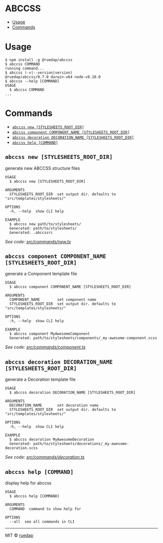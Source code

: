 # ABCCSS

<!-- toc -->
* [Usage](#usage)
* [Commands](#commands)
<!-- tocstop -->

# Usage

<!-- usage -->
```sh-session
$ npm install -g @ruedap/abccss
$ abccss COMMAND
running command...
$ abccss (-v|--version|version)
@ruedap/abccss/0.7.0 darwin-x64 node-v8.10.0
$ abccss --help [COMMAND]
USAGE
  $ abccss COMMAND
...
```
<!-- usagestop -->

# Commands

<!-- commands -->
* [`abccss new [STYLESHEETS_ROOT_DIR]`](#abccss-new-stylesheets-root-dir)
* [`abccss component COMPONENT_NAME [STYLESHEETS_ROOT_DIR]`](#abccss-component-component-name-stylesheets-root-dir)
* [`abccss decoration DECORATION_NAME [STYLESHEETS_ROOT_DIR]`](#abccss-decoration-decoration-name-stylesheets-root-dir)
* [`abccss help [COMMAND]`](#abccss-help-command)

## `abccss new [STYLESHEETS_ROOT_DIR]`

generate new ABCCSS structure files

```
USAGE
  $ abccss new [STYLESHEETS_ROOT_DIR]

ARGUMENTS
  STYLESHEETS_ROOT_DIR  set output dir. defaults to "src/templates/stylesheets/"

OPTIONS
  -h, --help  show CLI help

EXAMPLE
  $ abccss new path/to/stylesheets/
  Generated: path/to/stylesheets/
  Generated: .abccssrc
```

_See code: [src/commands/new.ts](https://github.com/ruedap/abccss/blob/v0.7.0/src/commands/new.ts)_

## `abccss component COMPONENT_NAME [STYLESHEETS_ROOT_DIR]`

generate a Component template file

```
USAGE
  $ abccss component COMPONENT_NAME [STYLESHEETS_ROOT_DIR]

ARGUMENTS
  COMPONENT_NAME        set component name
  STYLESHEETS_ROOT_DIR  set output dir. defaults to "src/templates/stylesheets/"

OPTIONS
  -h, --help  show CLI help

EXAMPLE
  $ abccss component MyAwesomeComponent
  Generated: path/to/stylesheets/components/_my-awesome-component.scss
```

_See code: [src/commands/component.ts](https://github.com/ruedap/abccss/blob/v0.7.0/src/commands/component.ts)_

## `abccss decoration DECORATION_NAME [STYLESHEETS_ROOT_DIR]`

generate a Decoration template file

```
USAGE
  $ abccss decoration DECORATION_NAME [STYLESHEETS_ROOT_DIR]

ARGUMENTS
  DECORATION_NAME       set decoration name
  STYLESHEETS_ROOT_DIR  set output dir. defaults to "src/templates/stylesheets/"

OPTIONS
  -h, --help  show CLI help

EXAMPLE
  $ abccss decoration MyAwesomeDecoration
  Generated: path/to/stylesheets/decorations/_my-awesome-decoration.scss
```

_See code: [src/commands/decoration.ts](https://github.com/ruedap/abccss/blob/v0.7.0/src/commands/decoration.ts)_

## `abccss help [COMMAND]`

display help for abccss

```
USAGE
  $ abccss help [COMMAND]

ARGUMENTS
  COMMAND  command to show help for

OPTIONS
  --all  see all commands in CLI
```

<!-- commandsstop -->


---

MIT © [ruedap](https://github.com/ruedap)
